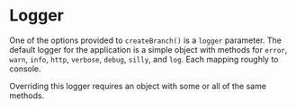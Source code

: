 # Logger

One of the options provided to `createBranch()` is a `logger` parameter. The default logger for the application is a simple object with methods for `error`, `warn`, `info`, `http`, `verbose`, `debug`, `silly`, and `log`. Each mapping roughly to console.

Overriding this logger requires an object with some or all of the same methods.
